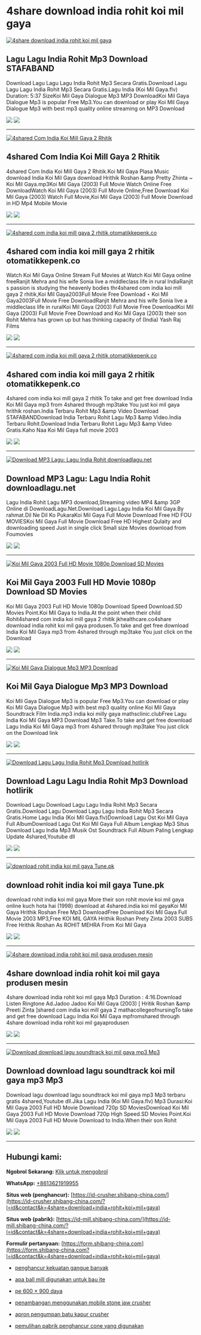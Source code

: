 # 4share download india rohit koi mil gaya

<a href="https://swt.shibang-china.com/?l=id&img&k=4share+download+india+rohit+koi+mil+gaya" target="_blank">![4share download india rohit koi mil gaya](http://static.shibang-china.com/all-800x300/361.jpg)</a>

## Lagu Lagu India Rohit Mp3 Download STAFABAND
Download Lagu Lagu Lagu India Rohit Mp3 Secara Gratis.Download Lagu Lagu Lagu India Rohit Mp3 Secara Gratis.Lagu India (Koi Mil Gaya.flv) Duration: 5:37 SizeKoi Mil Gaya Dialogue Mp3 MP3 DownloadKoi Mil Gaya Dialogue Mp3 is popular Free Mp3.You can download or play Koi Mil Gaya Dialogue Mp3 with best mp3 quality online streaming on MP3 Download


<a href="https://whatsapp.shibangsoft.com/WhatsApp.php" target="_blank" title="WhatsApp">![](http://static.shibang-china.com/icon/whatsapp.png)</a> <a href="https://swt.shibang-china.com/?l=id&icon&k=4share+download+india+rohit+koi+mil+gaya" target="_blank">![](http://static.shibang-china.com/icon/chat-id.png)</a>

---

<a href="https://swt.shibang-china.com/?l=id&img&k=4share+download+india+rohit+koi+mil+gaya" target="_blank">![4shared Com India Koi Mill Gaya 2 Rhitik](http://static.shibang-china.com/all-800x300/373.jpg)</a>

## 4shared Com India Koi Mill Gaya 2 Rhitik
4shared Com India Koi Mill Gaya 2 Rhitik.Koi Mil Gaya Plasa Music download India Koi Mil Gaya download Hrithik Roshan &amp Pretty Zhinta ~ Koi Mil Gaya.mp3Koi Mil Gaya (2003) Full Movie Watch Online Free DownloadWatch Koi Mil Gaya (2003) Full Movie Online,Free Download Koi Mil Gaya (2003) Watch Full Movie,Koi Mil Gaya (2003) Full Movie Download in HD Mp4 Mobile Movie


<a href="https://whatsapp.shibangsoft.com/WhatsApp.php" target="_blank" title="WhatsApp">![](http://static.shibang-china.com/icon/whatsapp.png)</a> <a href="https://swt.shibang-china.com/?l=id&icon&k=4share+download+india+rohit+koi+mil+gaya" target="_blank">![](http://static.shibang-china.com/icon/chat-id.png)</a>

---

<a href="https://swt.shibang-china.com/?l=id&img&k=4share+download+india+rohit+koi+mil+gaya" target="_blank">![4shared com india koi mill gaya 2 rhitik otomatikkepenk.co](http://static.shibang-china.com/all-800x300/958.jpg)</a>

## 4shared com india koi mill gaya 2 rhitik otomatikkepenk.co
Watch Koi Mil Gaya Online Stream Full Movies at Watch Koi Mil Gaya online freeRanjit Mehra and his wife Sonia live a middleclass life in rural IndiaRanjit s passion is studying the heavenly bodies thr4shared com india koi mill gaya 2 rhitik,Koi Mil Gaya2003Full Movie Free Download ⋆ Koi Mil Gaya2003Full Movie Free DownloadRanjit Mehra and his wife Sonia live a middleclass life in ruralKoi Mil Gaya (2003) Full Movie Free DownloadKoi Mil Gaya (2003) Full Movie Free Download and Koi Mil Gaya (2003) their son Rohit Mehra has grown up but has thinking capacity of (India) Yash Raj Films


<a href="https://whatsapp.shibangsoft.com/WhatsApp.php" target="_blank" title="WhatsApp">![](http://static.shibang-china.com/icon/whatsapp.png)</a> <a href="https://swt.shibang-china.com/?l=id&icon&k=4share+download+india+rohit+koi+mil+gaya" target="_blank">![](http://static.shibang-china.com/icon/chat-id.png)</a>

---

<a href="https://swt.shibang-china.com/?l=id&img&k=4share+download+india+rohit+koi+mil+gaya" target="_blank">![4shared com india koi mill gaya 2 rhitik otomatikkepenk.co](http://static.shibang-china.com/all-800x300/1302.jpg)</a>

## 4shared com india koi mill gaya 2 rhitik otomatikkepenk.co
4shared com india koi mill gaya 2 rhitik To take and get free download India Koi Mil Gaya mp3 from 4shared through mp3take You just koi mil gaya hrithik roshan.India Terbaru Rohit Mp3 &amp Video Download STAFABANDDownload India Terbaru Rohit Lagu Mp3 &amp Video.India Terbaru Rohit.Download India Terbaru Rohit Lagu Mp3 &amp Video Gratis.Kaho Naa Koi Mil Gaya full movie 2003


<a href="https://whatsapp.shibangsoft.com/WhatsApp.php" target="_blank" title="WhatsApp">![](http://static.shibang-china.com/icon/whatsapp.png)</a> <a href="https://swt.shibang-china.com/?l=id&icon&k=4share+download+india+rohit+koi+mil+gaya" target="_blank">![](http://static.shibang-china.com/icon/chat-id.png)</a>

---

<a href="https://swt.shibang-china.com/?l=id&img&k=4share+download+india+rohit+koi+mil+gaya" target="_blank">![Download MP3 Lagu: Lagu India Rohit downloadlagu.net](http://static.shibang-china.com/all-800x300/614.jpg)</a>

## Download MP3 Lagu: Lagu India Rohit downloadlagu.net
Lagu India Rohit Lagu MP3 download,Streaming video MP4 &amp 3GP Online di DownloadLagu.Net.Download Lagu.Lagu India Koi Mil Gaya.By rahmat.Dil Ne Dil Ko PukaraKoi Mil Gaya Full Movie Download Free HD FOU MOVIESKoi Mil Gaya Full Movie Download Free HD Highest Qulaity and downloading speed Just in single click Small size Movies download from Foumovies


<a href="https://whatsapp.shibangsoft.com/WhatsApp.php" target="_blank" title="WhatsApp">![](http://static.shibang-china.com/icon/whatsapp.png)</a> <a href="https://swt.shibang-china.com/?l=id&icon&k=4share+download+india+rohit+koi+mil+gaya" target="_blank">![](http://static.shibang-china.com/icon/chat-id.png)</a>

---

<a href="https://swt.shibang-china.com/?l=id&img&k=4share+download+india+rohit+koi+mil+gaya" target="_blank">![Koi Mil Gaya 2003 Full HD Movie 1080p Download SD Movies](http://static.shibang-china.com/all-800x300/1012.jpg)</a>

## Koi Mil Gaya 2003 Full HD Movie 1080p Download SD Movies
Koi Mil Gaya 2003 Full HD Movie 1080p Download Speed Download.SD Movies Point.Koi Mil Gaya to India.At the point when their child Rohit4shared com india koi mill gaya 2 rhitik jkhealthcare.co4share download india rohit koi mil gaya produsen.To take and get free download India Koi Mil Gaya mp3 from 4shared through mp3take You just click on the Download


<a href="https://whatsapp.shibangsoft.com/WhatsApp.php" target="_blank" title="WhatsApp">![](http://static.shibang-china.com/icon/whatsapp.png)</a> <a href="https://swt.shibang-china.com/?l=id&icon&k=4share+download+india+rohit+koi+mil+gaya" target="_blank">![](http://static.shibang-china.com/icon/chat-id.png)</a>

---

<a href="https://swt.shibang-china.com/?l=id&img&k=4share+download+india+rohit+koi+mil+gaya" target="_blank">![Koi Mil Gaya Dialogue Mp3 MP3 Download](http://static.shibang-china.com/all-800x300/747.jpg)</a>

## Koi Mil Gaya Dialogue Mp3 MP3 Download
Koi Mil Gaya Dialogue Mp3 is popular Free Mp3.You can download or play Koi Mil Gaya Dialogue Mp3 with best mp3 quality online Koi Mil Gaya Soundtrack Film India.mp3 india koi milly gaya mathsclinic.clubFree Lagu India Koi Mil Gaya MP3 Download Mp3 Take.To take and get free download Lagu India Koi Mil Gaya mp3 from 4shared through mp3take You just click on the Download link


<a href="https://whatsapp.shibangsoft.com/WhatsApp.php" target="_blank" title="WhatsApp">![](http://static.shibang-china.com/icon/whatsapp.png)</a> <a href="https://swt.shibang-china.com/?l=id&icon&k=4share+download+india+rohit+koi+mil+gaya" target="_blank">![](http://static.shibang-china.com/icon/chat-id.png)</a>

---

<a href="https://swt.shibang-china.com/?l=id&img&k=4share+download+india+rohit+koi+mil+gaya" target="_blank">![Download Lagu Lagu India Rohit Mp3 Download hotlirik](http://static.shibang-china.com/all-800x300/327.jpg)</a>

## Download Lagu Lagu India Rohit Mp3 Download hotlirik
Download Lagu Download Lagu Lagu India Rohit Mp3 Secara Gratis.Download Lagu Download Lagu Lagu India Rohit Mp3 Secara Gratis.Home Lagu India (Koi Mil Gaya.flv)Download Lagu Ost Koi Mil Gaya Full AlbumDownload Lagu Ost Koi Mil Gaya Full Album Lengkap Mp3 Situs Download Lagu India Mp3 Musik Ost Soundtrack Full Album Paling Lengkap Update 4shared,Youtube dll


<a href="https://whatsapp.shibangsoft.com/WhatsApp.php" target="_blank" title="WhatsApp">![](http://static.shibang-china.com/icon/whatsapp.png)</a> <a href="https://swt.shibang-china.com/?l=id&icon&k=4share+download+india+rohit+koi+mil+gaya" target="_blank">![](http://static.shibang-china.com/icon/chat-id.png)</a>

---

<a href="https://swt.shibang-china.com/?l=id&img&k=4share+download+india+rohit+koi+mil+gaya" target="_blank">![download rohit india koi mil gaya Tune.pk](http://static.shibang-china.com/all-800x300/330.jpg)</a>

## download rohit india koi mil gaya Tune.pk
download rohit india koi mil gaya More their son rohit movie koi mil gaya online kuch hota hai (1998) download at 4shared.india koi mil gayaKoi Mil Gaya Hrithik Roshan Free Mp3 DownloadFree Download Koi Mil Gaya Full Movie 2003 MP3,Free KOI MIL GAYA Hrithik Roshan Prety Zinta 2003 SUBS Free Hrithik Roshan As ROHIT MEHRA From Koi Mil Gaya


<a href="https://whatsapp.shibangsoft.com/WhatsApp.php" target="_blank" title="WhatsApp">![](http://static.shibang-china.com/icon/whatsapp.png)</a> <a href="https://swt.shibang-china.com/?l=id&icon&k=4share+download+india+rohit+koi+mil+gaya" target="_blank">![](http://static.shibang-china.com/icon/chat-id.png)</a>

---

<a href="https://swt.shibang-china.com/?l=id&img&k=4share+download+india+rohit+koi+mil+gaya" target="_blank">![4share download india rohit koi mil gaya produsen mesin](http://static.shibang-china.com/all-800x300/1243.jpg)</a>

## 4share download india rohit koi mil gaya produsen mesin
4share download india rohit koi mil gaya Mp3 Duration : 4:16.Download Listen Ringtone Ad.Jadoo Jadoo Koi Mil Gaya (2003) [ Hritik Roshan &amp Preeti Zinta ]shared com india koi mill gaya 2 mathacollegeofnursingTo take and get free download Lagu India Koi Mil Gaya mpfromshared through 4share download india rohit koi mil gayaprodusen


<a href="https://whatsapp.shibangsoft.com/WhatsApp.php" target="_blank" title="WhatsApp">![](http://static.shibang-china.com/icon/whatsapp.png)</a> <a href="https://swt.shibang-china.com/?l=id&icon&k=4share+download+india+rohit+koi+mil+gaya" target="_blank">![](http://static.shibang-china.com/icon/chat-id.png)</a>

---

<a href="https://swt.shibang-china.com/?l=id&img&k=4share+download+india+rohit+koi+mil+gaya" target="_blank">![Download download lagu soundtrack koi mil gaya mp3 Mp3](http://static.shibang-china.com/all-800x300/1286.jpg)</a>

## Download download lagu soundtrack koi mil gaya mp3 Mp3
Download lagu download lagu soundtrack koi mil gaya mp3 Mp3 terbaru gratis 4shared,Youtube dll.Jika Lagu India (Koi Mil Gaya.flv) Mp3 Durasi:Koi Mil Gaya 2003 Full HD Movie Download 720p SD MoviesDownload Koi Mil Gaya 2003 Full HD Movie Download 720p High Speed.SD Movies Point.Koi Mil Gaya 2003 Full HD Movie Download to India.When their son Rohit


<a href="https://whatsapp.shibangsoft.com/WhatsApp.php" target="_blank" title="WhatsApp">![](http://static.shibang-china.com/icon/whatsapp.png)</a> <a href="https://swt.shibang-china.com/?l=id&icon&k=4share+download+india+rohit+koi+mil+gaya" target="_blank">![](http://static.shibang-china.com/icon/chat-id.png)</a>

---
## Hubungi kami:

**Ngobrol Sekarang:** [Klik untuk mengobrol](https://swt.shibang-china.com?l=id&contact&k=4share+download+india+rohit+koi+mil+gaya)

**WhatsApp:**  [+8613621919955](https://whatsapp.shibangsoft.com/WhatsApp.php)

**Situs web (penghancur):** [https://id-crusher.shibang-china.com/](https://id-crusher.shibang-china.com/?l=id&contact&k=4share+download+india+rohit+koi+mil+gaya)

**Situs web (pabrik):** [https://id-mill.shibang-china.com/](https://id-mill.shibang-china.com/?l=id&contact&k=4share+download+india+rohit+koi+mil+gaya)

**Formulir pertanyaan:** [https://form.shibang-china.com](https://form.shibang-china.com?l=id&contact&k=4share+download+india+rohit+koi+mil+gaya)

* [penghancur kekuatan gangue banyak](../48/penghancur%20kekuatan%20gangue%20banyak.md)

* [apa ball mill digunakan untuk bau ite](../48/apa%20ball%20mill%20digunakan%20untuk%20bau%20ite.md)

* [pe 600 × 900 daya](../46/pe%20600%20%C3%97%20900%20daya.md)

* [penambangan menggunakan mobile stone jaw crusher](../50/penambangan%20menggunakan%20mobile%20stone%20jaw%20crusher.md)

* [apron pengumpan batu kapur crusher](../49/apron%20pengumpan%20batu%20kapur%20crusher.md)

* [pemulihan pabrik penghancur cone yang digunakan](../47/pemulihan%20pabrik%20penghancur%20cone%20yang%20digunakan.md)